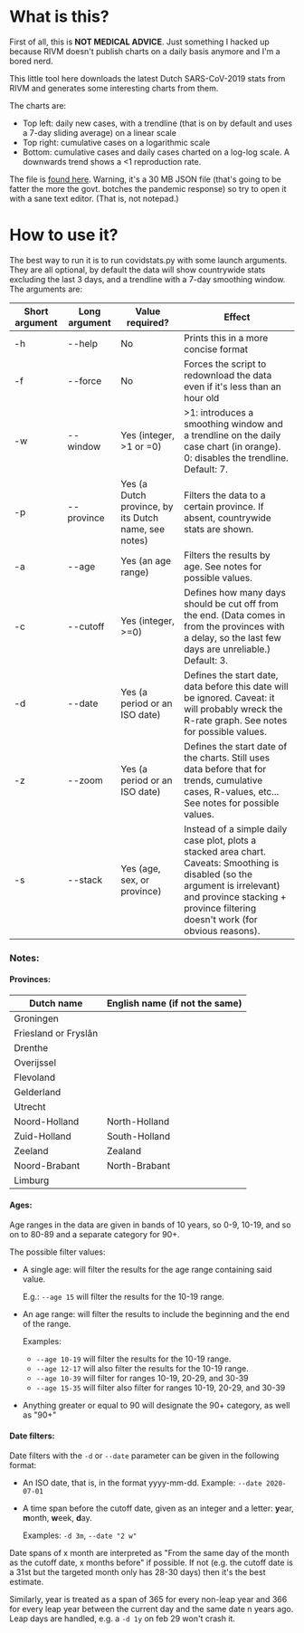 # What is this?

First of all, this is **NOT MEDICAL ADVICE**. Just something I hacked up because RIVM doesn't publish charts on a daily basis anymore and I'm a bored nerd.

This little tool here downloads the latest Dutch SARS-CoV-2019 stats from RIVM and generates some interesting charts from them.

The charts are:

* Top left: daily new cases, with a trendline (that is on by default and uses a 7-day sliding average) on a linear scale
* Top right: cumulative cases on a logarithmic scale
* Bottom: cumulative cases and daily cases charted on a log-log scale. A downwards trend shows a <1 reproduction rate.

The file is [found here](https://data.rivm.nl/covid-19/COVID-19_casus_landelijk.json). Warning, it's a 30 MB JSON file (that's going to be fatter the more the govt. botches the pandemic response) so try to open it with a sane text editor. (That is, not notepad.)

# How to use it?

The best way to run it is to run covidstats.py with some launch arguments. They are all optional, by default the data will show countrywide stats excluding the last 3 days, and a trendline with a 7-day smoothing window. The arguments are:

Short argument|Long argument|Value required?|Effect
---|---|---|---
-h|--help|No|Prints this in a more concise format
-f|--force|No|Forces the script to redownload the data even if it's less than an hour old
-w|--window|Yes (integer, \>1 or =0)|\>1: introduces a smoothing window and a trendline on the daily case chart (in orange). 0: disables the trendline. Default: 7.
-p|--province|Yes (a Dutch province, by its Dutch name, see notes)|Filters the data to a certain province. If absent, countrywide stats are shown.
-a|--age|Yes (an age range)|Filters the results by age. See notes for possible values.
-c|--cutoff|Yes (integer, >=0)|Defines how many days should be cut off from the end. (Data comes in from the provinces with a delay, so the last few days are unreliable.) Default: 3.
-d|--date|Yes (a period or an ISO date)|Defines the start date, data before this date will be ignored. Caveat: it will probably wreck the R-rate graph. See notes for possible values.
-z|--zoom|Yes (a period or an ISO date)|Defines the start date of the charts. Still uses data before that for trends, cumulative cases, R-values, etc... See notes for possible values.
-s|--stack|Yes (age, sex, or province)|Instead of a simple daily case plot, plots a stacked area chart. Caveats: Smoothing is disabled (so the argument is irrelevant) and province stacking + province filtering doesn't work (for obvious reasons).

### Notes:

#### Provinces:

Dutch name|English name (if not the same)|
---|---
Groningen|
Friesland or Fryslân|
Drenthe|
Overijssel|
Flevoland|
Gelderland|
Utrecht|
Noord-Holland|North-Holland
Zuid-Holland|South-Holland
Zeeland|Zealand
Noord-Brabant|North-Brabant
Limburg|

#### Ages:

Age ranges in the data are given in bands of 10 years, so 0-9, 10-19, and so on to 80-89 and a separate category for 90+.

The possible filter values:

* A single age: will filter the results for the age range containing said value.

    E.g.: `--age 15` will filter the results for the 10-19 range.
* An age range: will filter the results to include the beginning and the end of the range.

    Examples:
    * `--age 10-19` will filter the results for the 10-19 range.
    * `--age 12-17` will also filter the results for the 10-19 range.
    * `--age 10-39` will filter for ranges 10-19, 20-29, and 30-39
    * `--age 15-35` will filter also filter for ranges 10-19, 20-29, and 30-39 
* Anything greater or equal to 90 will designate the 90+ category, as well as "90+"

#### Date filters:

Date filters with the `-d` or `--date` parameter can be given in the following format:

* An ISO date, that is, in the format yyyy-mm-dd. Example: `--date 2020-07-01`
* A time span before the cutoff date, given as an integer and a letter: **y**ear, **m**onth, **w**eek, **d**ay.

    Examples: `-d 3m`, `--date "2 w"`
    
Date spans of x month are interpreted as "From the same day of the month as the cutoff date, x months before" if possible.
If not (e.g. the cutoff date is a 31st but the targeted month only has 28-30 days) then it's the best estimate.

Similarly, year is treated as a span of 365 for every non-leap year and 366 for every leap year between the current day and the same date n years ago.
Leap days are handled, e.g. a `-d 1y` on feb 29 won't crash it.